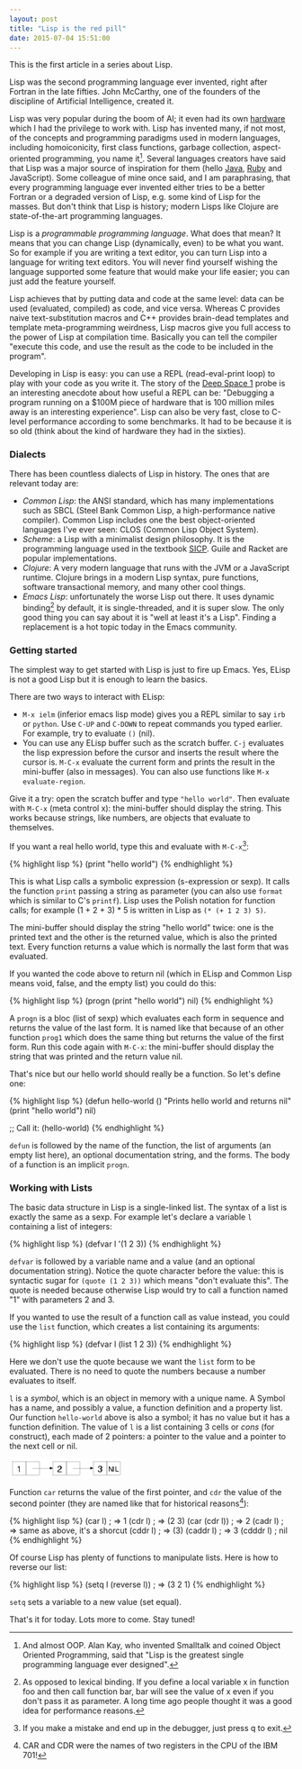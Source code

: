 ```yaml
---
layout: post
title: "Lisp is the red pill"
date: 2015-07-04 15:51:00
---
```


This is the first article in a series about Lisp.

Lisp was the second programming language ever invented, right after Fortran in
the late fifties. John McCarthy, one of the founders of the discipline of
Artificial Intelligence, created it.

Lisp was very popular during the boom of AI; it even had its own
[hardware](https://en.wikipedia.org/wiki/Lisp_machine) which I had the
privilege to work with. Lisp has invented many, if not most, of the concepts
and programming paradigms used in modern languages, including homoiconicity,
first class functions, garbage collection, aspect-oriented programming, you
name it[^fn-smalltalk]. Several languages creators have said that Lisp was a
major source of inspiration for them (hello
[Java](http://people.csail.mit.edu/gregs/ll1-discuss-archive-html/msg04045.html),
[Ruby](http://www.slideshare.net/yukihiro_matz/how-emacs-changed-my-life) and
JavaScript). Some colleague of mine once said, and I am paraphrasing, that
every programming language ever invented either tries to be a better Fortran or
a degraded version of Lisp, e.g. some kind of Lisp for the masses. But don't
think that Lisp is history; modern Lisps like Clojure are state-of-the-art
programming languages.

Lisp is a *programmable programming language*. What does that mean? It means
that you can change Lisp (dynamically, even) to be what you want. So for
example if you are writing a text editor, you can turn Lisp into a language for
writing text editors. You will never find yourself wishing the language
supported some feature that would make your life easier; you can just add the
feature yourself.

Lisp achieves that by putting data and code at the same level: data can be used
(evaluated, compiled) as code, and vice versa. Whereas C provides naive
text-substitution macros and C++ provides brain-dead templates and template
meta-programming weirdness, Lisp macros give you full access to the power of
Lisp at compilation time. Basically you can tell the compiler "execute this
code, and use the result as the code to be included in the program".

Developing in Lisp is easy: you can use a REPL (read-eval-print loop) to play
with your code as you write it. The story of the
[Deep Space 1](http://www.flownet.com/gat/jpl-lisp.html) probe is an
interesting anecdote about how useful a REPL can be: "Debugging a program
running on a $100M piece of hardware that is 100 million miles away is an
interesting experience". Lisp can also be very fast, close to C-level
performance according to some benchmarks. It had to be because it is so old
(think about the kind of hardware they had in the sixties).

### Dialects

There has been countless dialects of Lisp in history. The ones that are
relevant today are:

* *Common Lisp*: the ANSI standard, which has many implementations such as SBCL
  (Steel Bank Common Lisp, a high-performance native compiler). Common Lisp
  includes one the best object-oriented languages I've ever seen: CLOS (Common
  Lisp Object System).
* *Scheme*: a Lisp with a minimalist design philosophy. It is the programming
  language used in the textbook
  [SICP](https://en.wikipedia.org/wiki/Structure_and_Interpretation_of_Computer_Programs). Guile
  and Racket are popular implementations.
* *Clojure*: A very modern language that runs with the JVM or a JavaScript
  runtime. Clojure brings in a modern Lisp syntax, pure functions, software
  transactional memory, and many other cool things.
* *Emacs Lisp*: unfortunately the worse Lisp out there. It uses dynamic
  binding[^fn-dynamic-binding] by default, it is single-threaded, and it is
  super slow. The only good thing you can say about it is "well at least it's a
  Lisp". Finding a replacement is a hot topic today in the Emacs community.

### Getting started

The simplest way to get started with Lisp is just to fire up Emacs. Yes, ELisp
is not a good Lisp but it is enough to learn the basics.

There are two ways to interact with ELisp:

* `M-x ielm` (inferior emacs lisp mode) gives you a REPL similar to say `irb`
  or `python`. Use `C-UP` and `C-DOWN` to repeat commands you typed
  earlier. For example, try to evaluate `()` (nil).
* You can use any ELisp buffer such as the scratch buffer. `C-j` evaluates the
  lisp expression before the cursor and inserts the result where the cursor
  is. `M-C-x` evaluate the current form and prints the result in the
  mini-buffer (also in messages). You can also use functions like `M-x
  evaluate-region`.

Give it a try: open the scratch buffer and type `"hello world"`. Then evaluate
with `M-C-x` (meta control x): the mini-buffer should display the string. This
works because strings, like numbers, are objects that evaluate to themselves.

If you want a real hello world, type this and evaluate with
`M-C-x`[^fn-debugger]:

{% highlight lisp %}
(print "hello world")
{% endhighlight %}

This is what Lisp calls a symbolic expression (s-expression or sexp). It calls
the function `print` passing a string as parameter (you can also use `format`
which is similar to C's `printf`). Lisp uses the Polish notation for function
calls; for example (1 + 2 + 3) * 5 is written in Lisp as `(* (+ 1 2 3) 5)`.

The mini-buffer should display the string "hello world" twice: one is the
printed text and the other is the returned value, which is also the printed
text. Every function returns a value which is normally the last form that was
evaluated.

If you wanted the code above to return nil (which in ELisp and Common Lisp
means void, false, and the empty list) you could do this:

{% highlight lisp %}
(progn
  (print "hello world")
  nil)
{% endhighlight %}

A `progn` is a bloc (list of sexp) which evaluates each form in sequence and
returns the value of the last form. It is named like that because of an other
function `prog1` which does the same thing but returns the value of the first
form. Run this code again with `M-C-x`: the mini-buffer should display the
string that was printed and the return value nil.

That's nice but our hello world should really be a function. So let's define
one:

{% highlight lisp %}
(defun hello-world ()
  "Prints hello world and returns nil"
  (print "hello world")
  nil)

;; Call it:
(hello-world)
{% endhighlight %}

`defun` is followed by the name of the function, the list of arguments (an
empty list here), an optional documentation string, and the forms. The body of
a function is an implicit `progn`.

### Working with Lists

The basic data structure in Lisp is a single-linked list. The syntax of a list
is exactly the same as a sexp. For example let's declare a variable `l`
containing a list of integers:

{% highlight lisp %}
(defvar l '(1 2 3))
{% endhighlight %}

`defvar` is followed by a variable name and a value (and an optional
documentation string). Notice the quote character before the value: this is
syntactic sugar for `(quote (1 2 3))` which means "don't evaluate this". The
quote is needed because otherwise Lisp would try to call a function named "1"
with parameters 2 and 3.

If you wanted to use the result of a function call as value instead, you could
use the `list` function, which creates a list containing its arguments:

{% highlight lisp %}
(defvar l (list 1 2 3))
{% endhighlight %}

Here we don't use the quote because we want the `list` form to be
evaluated. There is no need to quote the numbers because a number evaluates to
itself.

`l` is a *symbol*, which is an object in memory with a unique name. A Symbol
has a name, and possibly a value, a function definition and a property
list. Our function `hello-world` above is also a symbol; it has no value but it
has a function definition. The value of `l` is a list containing 3 cells or
*cons* (for construct), each made of 2 pointers: a pointer to the value and a
pointer to the next cell or nil.

![list](/assets/list.png)

Function `car` returns the value of the first pointer, and `cdr` the value of
the second pointer (they are named like that for historical reasons[^fn-cons]):

{% highlight lisp %}
(car l)       ; => 1
(cdr l)       ; => (2 3)
(car (cdr l)) ; => 2
(cadr l)      ; => same as above, it's a shorcut
(cddr l)      ; => (3)
(caddr l)     ; => 3
(cdddr l)     ; nil
{% endhighlight %}

Of course Lisp has plenty of functions to manipulate lists. Here is how to
reverse our list:

{% highlight lisp %}
(setq l (reverse l)) ; => (3 2 1)
{% endhighlight %}

`setq` sets a variable to a new value (set equal).

That's it for today. Lots more to come. Stay tuned!

[^fn-smalltalk]: And almost OOP. Alan Kay, who invented Smalltalk and coined Object Oriented Programming, said that "Lisp is the greatest single programming language ever designed".

[^fn-dynamic-binding]: As opposed to lexical binding. If you define a local variable x in function foo and then call function bar, bar will see the value of x even if you don't pass it as parameter. A long time ago people thought it was a good idea for performance reasons.

[^fn-debugger]: If you make a mistake and end up in the debugger, just press q to exit.

[^fn-cons]: CAR and CDR were the names of two registers in the CPU of the IBM 701!

